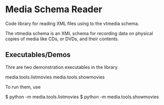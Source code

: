 # Media Schema Reader

Code library for reading XML files using to the vtmedia schema.

The vtmedia schema is an XML schema for recording data on physical copies of media like CDs, or 
DVDs, and their contents.

## Executables/Demos

Thre are two demonstration executables in the library.

media.tools.listmovies
media.tools.showmovies

To run them, use

$ python -m media.tools.listmovies
$ python -m media.tools.showmovies
